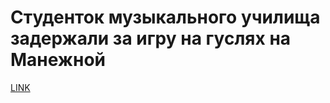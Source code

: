 # Студенток музыкального училища задержали за игру на гуслях на Манежной



[LINK](https://varlamov.ru/1857293.html)